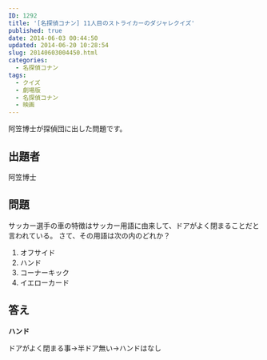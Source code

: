 ```yaml
---
ID: 1292
title: '[名探偵コナン] 11人目のストライカーのダジャレクイズ'
published: true
date: 2014-06-03 00:44:50
updated: 2014-06-20 10:28:54
slug: 20140603004450.html
categories:
  - 名探偵コナン
tags:
  - クイズ
  - 劇場版
  - 名探偵コナン
  - 映画
---
```

阿笠博士が探偵団に出した問題です。
<!--more-->
<h2>出題者</h2>
阿笠博士

<h2>問題</h2>
サッカー選手の車の特徴はサッカー用語に由来して、ドアがよく閉まることだと言われている。
さて、その用語は次の内のどれか？
<ol>
  <li>オフサイド</li>
  <li>ハンド</li>
  <li>コーナーキック</li>
  <li>イエローカード</li>
</ol>

<h2>答え</h2>
<strong>ハンド</strong>

ドアがよく閉まる事→半ドア無い→ハンドはなし